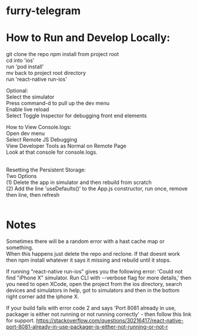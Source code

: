 # furry-telegram


# How to Run and Develop Locally:

git clone the repo
npm install from project root  
cd into 'ios'  
run 'pod install'  
mv back to project root directory  
run 'react-native run-ios' 
<br>

Optional:  
Select the simulator    
Press command-d to pull up the dev menu   
Enable live reload   
Select Toggle Inspector for debugging front end elements 
<br>

How to View Console.logs:  
Open dev menu  
Select Remote JS Debugging  
View Developer Tools as Normal on Remote Page  
Look at that console for console.logs.  
<br>

Resetting the Persistent Storage:  
Two Options  
(1) Delete the app in simulator and then rebuild from scratch  
(2) Add the line 'useDefaults()' to the App.js constructor, run once, remove then line, then refresh  
<br>

# Notes

Sometimes there will be a random error with a hast cache map or something.  
When this happens just delete the repo and reclone. If that doesnt work then npm install whatever it says it missing and rebuild until it stops. 

If running "react-native run-ios" gives you the following error: 'Could not find "iPhone X" simulator. Run CLI with --verbose flag for more details,' then you need to open XCode, open the project from the ios directory, search devices and simulators in help, got to simulators and then in the bottom right corner add the iphone X. 

If your build fails with error code 2 and says 'Port 8081 already in use, packager is either not running or not running correctly' - then follow this link for support. https://stackoverflow.com/questions/30216417/react-native-port-8081-already-in-use-packager-is-either-not-running-or-not-r
